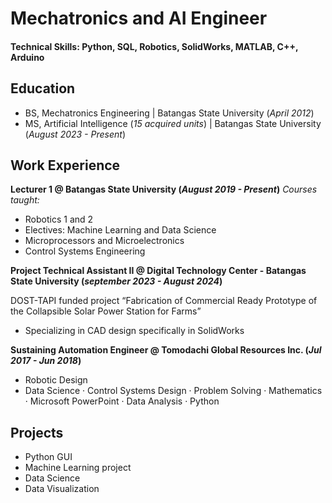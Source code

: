 # Mechatronics and AI Engineer

#### Technical Skills: Python, SQL, Robotics, SolidWorks, MATLAB, C++, Arduino

## Education 
- BS, Mechatronics Engineering | Batangas State University (_April 2012_)
- MS, Artificial Intelligence  (_15 acquired units_) | Batangas State University (_August 2023 - Present_)

## Work Experience
**Lecturer 1 @ Batangas State University (_August 2019 - Present_)**
*Courses taught:*
- Robotics 1 and 2
- Electives: Machine Learning and Data Science
- Microprocessors and Microelectronics
- Control Systems Engineering

**Project Technical Assistant II @ Digital Technology Center - Batangas State University (_september 2023 - August 2024_)**

DOST-TAPI funded project “Fabrication of Commercial Ready Prototype of the Collapsible Solar Power Station for Farms”
- Specializing in CAD design specifically in SolidWorks

**Sustaining Automation Engineer @ Tomodachi Global Resources Inc. (_Jul 2017 - Jun 2018_)**
- Robotic Design
- Data Science · Control Systems Design · Problem Solving · Mathematics · Microsoft PowerPoint · Data Analysis · Python

## Projects
- Python GUI
- Machine Learning project
- Data Science
- Data Visualization

